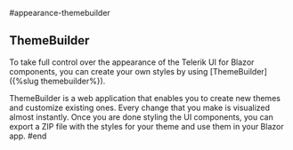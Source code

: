 #appearance-themebuilder

## ThemeBuilder

To take full control over the appearance of the Telerik UI for Blazor components, you can create your own styles by using [ThemeBuilder]({%slug themebuilder%}).

ThemeBuilder is a web application that enables you to create new themes and customize existing ones. Every change that you make is visualized almost instantly. Once you are done styling the UI components, you can export a ZIP file with the styles for your theme and use them in your Blazor app.
#end